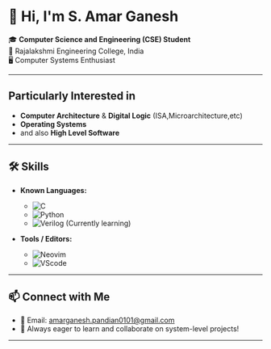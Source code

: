 # 👋 Hi, I'm S. Amar Ganesh

🎓 **Computer Science and Engineering (CSE) Student**  
📍 Rajalakshmi Engineering College, India  
🖥️ Computer Systems Enthusiast

---

## Particularly Interested in
 - **Computer Architecture** & **Digital Logic** (ISA,Microarchitecture,etc)
 - **Operating Systems** 
 - and also **High Level Software**

---

## 🛠️ Skills

- **Known Languages:**
  - ![C](https://img.shields.io/badge/C-00599C?style=plastic&logo=c&logoColor=white)
  - ![Python](https://img.shields.io/badge/Python-3776AB?style=plastic&logo=python&logoColor=white)
  - ![Verilog](https://img.shields.io/badge/Verilog-CC0000?style=plastic&logo=verilog&logoColor=white) (Currently learning)
  
- **Tools / Editors:**
  - ![Neovim](https://img.shields.io/badge/Neovim-57A143?style=flat&logo=neovim&logoColor=white)
  - ![VScode](https://img.shields.io/badge/Visual%20Studio%20Code-007ACC?logo=visualstudiocode&logoColor=fff&style=plastic)
  
---

## 📫 Connect with Me

- 💬 Email: amarganesh.pandian0101@gmail.com
- 🌱 Always eager to learn and collaborate on system-level projects!

---

